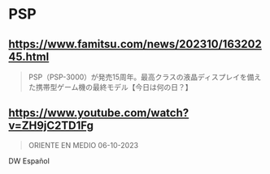 # PSP

## https://www.famitsu.com/news/202310/16320245.html

> PSP（PSP-3000）が発売15周年。最高クラスの液晶ディスプレイを備えた携帯型ゲーム機の最終モデル【今日は何の日？】

## https://www.youtube.com/watch?v=ZH9jC2TD1Fg

> ORIENTE EN MEDIO 06-10-2023

DW Español
